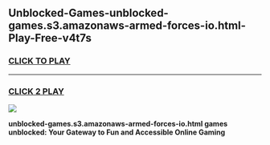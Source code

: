 
## Unblocked-Games-unblocked-games.s3.amazonaws-armed-forces-io.html-Play-Free-v4t7s
<h3>
<a href="https://premium76.site?title=unblocked-games.s3.amazonaws-armed-forces-io.html&ref=23A">CLICK TO PLAY</a></h3>
<hr>

<h3>
<a href="https://premium76.site?title=unblocked-games.s3.amazonaws-armed-forces-io.html&ref=23A">CLICK 2 PLAY</a>
  
</h3>

<a href="https://premium76.site?title=unblocked-games.s3.amazonaws-armed-forces-io.html&ref=23A"><img src="https://clearcache.store/games.png"></a>


**unblocked-games.s3.amazonaws-armed-forces-io.html games unblocked: Your Gateway to Fun and Accessible Online Gaming**
